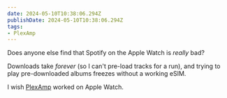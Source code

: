 ```yaml
---
date: 2024-05-10T10:38:06.294Z
publishDate: 2024-05-10T10:38:06.294Z
tags:
- PlexAmp
---
```

Does anyone else find that Spotify on the Apple Watch is _really_ bad?

Downloads take _forever_ (so I can't pre-load tracks for a run), and trying to play pre-downloaded albums freezes without a working eSIM.

I wish [PlexAmp](/tags/plexamp) worked on Apple Watch.
